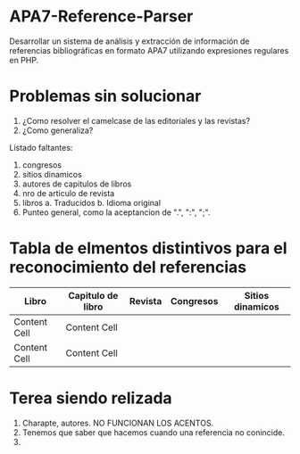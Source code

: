 # APA7-Reference-Parser
Desarrollar un sistema de análisis y extracción de información de referencias bibliográficas en formato APA7 utilizando expresiones regulares en PHP.


# Problemas sin solucionar

1. ¿Como resolver el camelcase de las editoriales y las revistas?
2. ¿Como generaliza?


Listado faltantes:
1. congresos
2. sitios dinamicos
3. autores de capitulos de libros
4. nro de articulo de revista
5. libros
    a. Traducidos 
    b. Idioma original 
6. Punteo general, como la aceptancion de ".", ":", ";". 


# Tabla de elmentos distintivos para el reconocimiento del referencias

| Libro      | Capitulo de libro | Revista | Congresos | Sitios dinamicos |
| ------------- | ------------- | ------------- |------------- |------------- |
| Content Cell  | Content Cell  |
| Content Cell  | Content Cell  |

# Terea siendo relizada
1. Charapte, autores. NO FUNCIONAN LOS ACENTOS.
2. Tenemos que saber que hacemos cuando una referencia no conincide.
3. 
